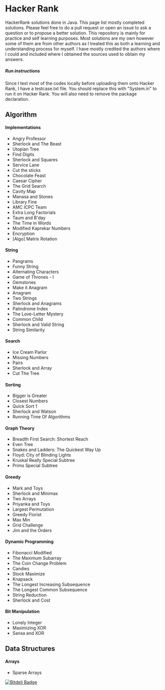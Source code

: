 # Hacker Rank

HackerRank solutions done in Java. This page list mostly completed solutions. Please feel free to do a
pull request or open an issue to ask a question or to propose a better solution. This repository is mainly
for practice and self learning purposes. Most solutions are my own however some of them are from other authors as
I treated this as both a learning and understanding process for myself. I have mostly credited the authors where I could
and included where I obtained the sources used to obtain my answers.

##### Run instructions

Since I test most of the codes locally before uploading them onto Hacker Rank, I have a testcase.txt file.
You should replace this with "System.in" to run it on Hacker Rank. You will also need to remove the package
declaration.


## Algorithm
#### Implementations

* Angry Professor
* Sherlock and The Beast
* Utopian Tree
* Find Digits
* Sherlock and Squares
* Service Lane
* Cut the sticks
* Chocolate Feast
* Caesar Cipher
* The Grid Search
* Cavity Map
* Manasa and Stones
* Library Fine
* AMC ICPC Team
* Extra Long Factorials
* Taum and B'day
* The Time in Words
* Modified Kaprekar Numbers
* Encryption
* [Algo] Matrix Rotation


#### String

* Pangrams
* Funny String
* Alternating Characters
* Game of Thrones - I
* Gemstones
* Make it Anagram
* Anagram
* Two Strings
* Sherlock and Anagrams
* Palindrome Index
* The Love-Letter Mystery
* Common Child
* Sherlock and Valid String
* String Similarity

#### Search

* Ice Cream Parlor
* Missing Numbers
* Pairs
* Sherlock and Array
* Cut The Tree


#### Sorting

* Bigger is Greater
* Closest Numbers
* Quick Sort 1
* Sherlock and Watson
* Running Time Of Algorithms

#### Graph Theory

* Breadth First Search: Shortest Reach
* Even Tree
* Snakes and Ladders: The Quickest Way Up
* Floyd: City of Blinding Lights
* Kruskal Really Special Subtree
* Prims Special Subtree


#### Greedy

* Mark and Toys
* Sherlock and Minimax
* Two Arrays
* Priyanka and Toys
* Largest Permutation
* Greedy Florist
* Max Min
* Grid Challenge
* Jim and the Orders

#### Dynamic Programming

* Fibonacci Modified
* The Maximum Subarray
* The Coin Change Problem
* Candies
* Stock Maximize
* Knapsack
* The Longest Increasing Subsequence
* The Longest Common Subsequence
* String Reduction
* Sherlock and Cost

#### Bit Manipulation

* Lonely Integer
* Maximizing XOR
* Sansa and XOR

## Data Structures

#### Arrays
* Sparse Arrays

[![Bitdeli Badge](https://d2weczhvl823v0.cloudfront.net/JianLoong/hackerrank/trend.png)](https://bitdeli.com/free "Bitdeli Badge")

